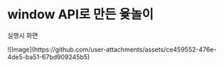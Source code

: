 <h1>window API로 만든 윷놀이</h1>

실행시 화면
<div>
  ![Image](https://github.com/user-attachments/assets/ce459552-476e-4de5-ba51-67bd909245b5)
</div>
